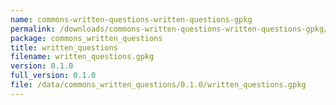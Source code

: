 ```yaml
---
name: commons-written-questions-written-questions-gpkg
permalink: /downloads/commons-written-questions-written-questions-gpkg/0_1_0
package: commons_written_questions
title: written_questions
filename: written_questions.gpkg
version: 0.1.0
full_version: 0.1.0
file: /data/commons_written_questions/0.1.0/written_questions.gpkg
---
```

